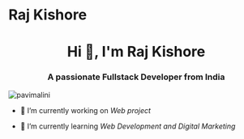 # Raj Kishore
<h1 align="center">Hi 👋, I'm Raj Kishore</h1>
<h3 align="center">A passionate Fullstack Developer from India</h3>

<p align="left"> <img src="https://komarev.com/ghpvc/?username=pavimalini&label=Profile%20views&color=0e75b6&style=flat" alt="pavimalini" /> </p>

- 🔭 I’m currently working on *Web project*

- 🌱 I’m currently learning *Web Development and Digital Marketing*

